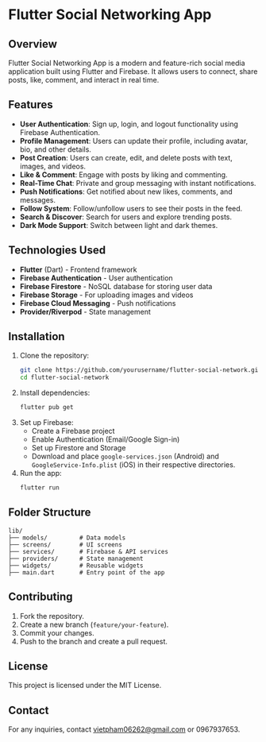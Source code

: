 # Flutter Social Networking App

## Overview

Flutter Social Networking App is a modern and feature-rich social media application built using Flutter and Firebase. It allows users to connect, share posts, like, comment, and interact in real time.

## Features

- **User Authentication**: Sign up, login, and logout functionality using Firebase Authentication.
- **Profile Management**: Users can update their profile, including avatar, bio, and other details.
- **Post Creation**: Users can create, edit, and delete posts with text, images, and videos.
- **Like & Comment**: Engage with posts by liking and commenting.
- **Real-Time Chat**: Private and group messaging with instant notifications.
- **Push Notifications**: Get notified about new likes, comments, and messages.
- **Follow System**: Follow/unfollow users to see their posts in the feed.
- **Search & Discover**: Search for users and explore trending posts.
- **Dark Mode Support**: Switch between light and dark themes.

## Technologies Used

- **Flutter** (Dart) - Frontend framework
- **Firebase Authentication** - User authentication
- **Firebase Firestore** - NoSQL database for storing user data
- **Firebase Storage** - For uploading images and videos
- **Firebase Cloud Messaging** - Push notifications
- **Provider/Riverpod** - State management

## Installation

1. Clone the repository:
   ```sh
   git clone https://github.com/yourusername/flutter-social-network.git
   cd flutter-social-network
   ```
2. Install dependencies:
   ```sh
   flutter pub get
   ```
3. Set up Firebase:
   - Create a Firebase project
   - Enable Authentication (Email/Google Sign-in)
   - Set up Firestore and Storage
   - Download and place `google-services.json` (Android) and `GoogleService-Info.plist` (iOS) in their respective directories.
4. Run the app:
   ```sh
   flutter run
   ```

## Folder Structure

```
lib/
├── models/         # Data models
├── screens/        # UI screens
├── services/       # Firebase & API services
├── providers/      # State management
├── widgets/        # Reusable widgets
├── main.dart       # Entry point of the app
```

## Contributing

1. Fork the repository.
2. Create a new branch (`feature/your-feature`).
3. Commit your changes.
4. Push to the branch and create a pull request.

## License

This project is licensed under the MIT License.

## Contact

For any inquiries, contact vietpham06262@gmail.com or 0967937653.
